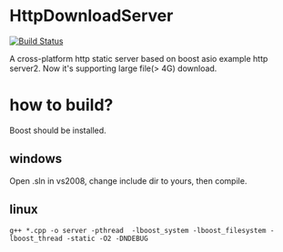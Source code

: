 HttpDownloadServer
==================

[![Build Status](https://travis-ci.org/breezechen/static_server.svg?branch=master)](https://travis-ci.org/breezechen/static_server)

A cross-platform http static server based on boost asio example http server2. Now it's supporting large file(> 4G) download.

how to build?
============

Boost should be installed.

windows
-------
Open .sln in vs2008, change include dir to yours, then compile.

linux
-----
```shell
g++ *.cpp -o server -pthread  -lboost_system -lboost_filesystem -lboost_thread -static -O2 -DNDEBUG
```

